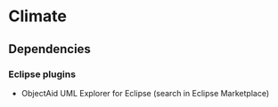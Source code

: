 # Climate


## Dependencies

### Eclipse plugins
- ObjectAid UML Explorer for Eclipse (search in Eclipse Marketplace)

